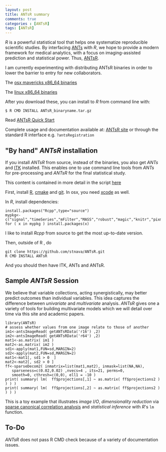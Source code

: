 ```yaml
---
layout: post
title: ANTsR summary
comments: true
categories : [ANTsR]
tags: [ANTsR]
---
```

*R* is a powerful statistical tool that helps one systematize
reproducible scientific studies.  By interfacing
[ANTs](http://stnava.github.io/ANTs) with *R*, we hope to provide a
modern framework for medical analytics, with a focus on imaging-assisted
prediction and statistical power.  Thus, [ANTsR](http://stnava.github.io/ANTsR).

I am currently experimenting with distributing ANTsR binaries in order
to lower the barrier to entry for new collaborators.

The
[osx mavericks x86_64 binaries](https://dl.dropboxusercontent.com/u/9717050/ANTsR_1.0_R_x86_64-apple-darwin10.8.0.tgz)

The
[linux x86_64 binaries](https://dl.dropboxusercontent.com/u/9717050/ANTsR_1.0_R_x86_64-pc-linux-gnu.tar.gz)

After you download these, you can install to *R* from command line with:

    $ R CMD INSTALL ANTsR_binaryname.tar.gz

Read [ANTsR Quick Start](http://stnava.github.io/ANTsR/ANTsRGettingStarted.html)

Complete usage and documentation available at:
[ANTsR site](http://stnava.github.io/ANTsR/index.html) or
through the standard R interface e.g. `?antsRegistration`

## "By hand" *ANTsR* installation

If you install *ANTsR* from source, instead of the binaries, you also
get *ANTs* and [ITK](http://www.itk.org/) installed.  This enables one to use command line tools from
*ANTs* for pre-processing and *ANTsR* for the final statistical
study.

This content is contained in more detail in the script
[here](https://raw.github.com/stnava/RMI/master/stnava/install_anstr_packages.sh)

First, install [R](http://www.r-project.org/), [cmake](http://www.cmake.org/) and [git](http://git-scm.com/).  In osx, you need [xcode](https://developer.apple.com/xcode/) as well.

In *R*, install dependencies:

	install.packages("Rcpp",type="source")
	mypkg<-c("signal","timeSeries","mFilter","MASS","robust","magic","knitr","pixmap","rgl","misc3d")
	for ( x in mypkg ) install.packages(x)

I like to install *Rcpp* from source to get the most up-to-date version.

Then, outside of R , do

	git clone https://github.com/stnava/ANTsR.git
	R CMD INSTALL ANTsR 

And you should then have ITK, ANTs and ANTsR.

## Sample *ANTsR* Session

We believe that variable collections, acting synergistically, may better predict outcomes
than individual variables.  This idea captures the difference between
*univariate* and *multivariate* analysis.  *ANTsR* gives one a variety
of tools for building multivariate models which we will detail over
time via this site and academic papers.

	library(ANTsR)
	# assess whether values from one image relate to those of another
	im1<-antsImageRead( getANTsRData('r16') ,2)
	im2<-antsImageRead( getANTsRData('r64') ,2)
	mat1<-as.matrix( im1 )
	mat2<-as.matrix( im2 )
	sd1<-apply(mat1,FUN=sd,MARGIN=2)
	sd2<-apply(mat2,FUN=sd,MARGIN=2)
	mat1<-mat1[, sd1 > 0  ]
	mat2<-mat2[, sd2 > 0 ]
	ff<-sparseDecom2( inmatrix=list(mat1,mat2), inmask=list(NA,NA),
       sparseness=c(0.02,0.02) ,nvecs=4 , its=21, perms=0,
	   smooth=0, cthresh=c(0,0), ell1 = -10 )
	print( summary( lm(  ff$projections[,1] ~ as.matrix( ff$projections2 ) ) ) )
	print( summary( lm(  ff$projections[,2] ~ as.matrix( ff$projections2 ) ) ) )

This is a toy example that illustrates *image I/O*, *dimensionality
reduction* via [sparse canonical correlation analysis](http://www.ncbi.nlm.nih.gov/pubmed/?term=sparse+canonical+correlation+analysis++avants) and *statistical inference* with *R*'s `lm` function.

## To-Do

*ANTsR* does not pass R CMD check because of a variety of
 documentation issues.
